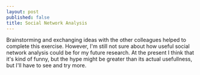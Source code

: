 ```yaml
---
layout: post
published: false
title: Social Network Analysis
---
```

Brainstorming and exchanging ideas with the other colleagues helped to complete this exercise. However, I'm still not sure about how useful social network analysis could be for my future research. At the present I think that it's kind of funny, but the hype might be greater than its actual usefullness, but I'll have to see and try more.  
